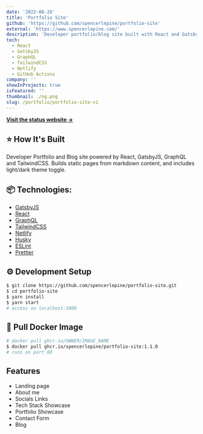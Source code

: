 ```yaml
---
date: '2022-08-28'
title: 'Portfolio Site'
github: 'https://github.com/spencerlepine/portfolio-site'
external: 'https://www.spencerlepine.com/'
description: 'Developer portfolio/blog site built with React and Gatsby, styled with TailwindCSS, and deployed to Netlify.'
tech:
  - React
  - GatsbyJS
  - GraphQL
  - TailwindCSS
  - Netlify
  - GitHub Actions
company: ''
showInProjects: true
isFeatured: ''
thumbnail: ./og.png
slug: /portfolio/portfolio-site-v1
---
```


[**Visit the status website →**](https://spencerlepine.github.io/portfolio-site-uptime)

## ⭐ How It's Built
Developer Portfolio and Blog site powered by React, GatsbyJS, GraphQL and TailwindCSS. Builds static pages from markdown content, and includes light/dark theme toggle.

## 📦 Technologies:

- [GatsbyJS](https://www.gatsbyjs.com/)
- [React](https://reactjs.org/)
- [GraphQL](https://graphql.org/)
- [TailwindCSS](https://tailwindcss.com/)
- [Netlify](https://www.netlify.com/)
- [Husky](https://typicode.github.io/husky/)
- [ESLint](https://eslint.org/)
- [Prettier](https://prettier.io/)

## ⚙️ Development Setup
```sh
$ git clone https://github.com/spencerlepine/portfolio-site.git
$ cd portfolio-site
$ yarn install
$ yarn start
# access on localhost:3000
```

## 🐳 Pull Docker Image
```sh
# docker pull ghcr.io/OWNER/IMAGE_NAME
$ docker pull ghcr.io/spencerlepine/portfolio-site:1.1.0
# runs on port 80
```

## Features
- Landing page
- About me
- Socials Links
- Tech Stack Showcase
- Portfolio Showcase
- Contact Form
- Blog